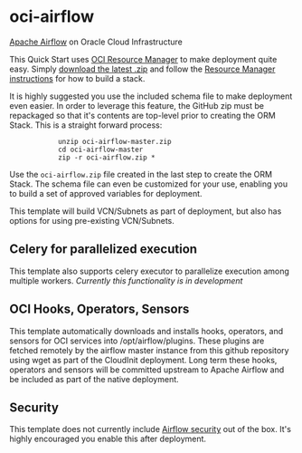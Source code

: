 # oci-airflow
[Apache Airflow](https://airflow.apache.org/) on Oracle Cloud Infrastructure

This Quick Start uses [OCI Resource Manager](https://docs.cloud.oracle.com/iaas/Content/ResourceManager/Concepts/resourcemanager.htm) to make deployment quite easy.  Simply [download the latest .zip](https://github.com/oracle-quickstart/oci-airflow/archive/master.zip) and follow the [Resource Manager instructions](https://docs.cloud.oracle.com/en-us/iaas/Content/ResourceManager/Tasks/managingstacksandjobs.htm) for how to build a stack.

It is highly suggested you use the included schema file to make deployment even easier.   In order to leverage this feature, the GitHub zip must be repackaged so that it's contents are top-level prior to creating the ORM Stack.  This is a straight forward process:

                unzip oci-airflow-master.zip
                cd oci-airflow-master
                zip -r oci-airflow.zip *

Use the `oci-airflow.zip` file created in the last step to create the ORM Stack.  The schema file can even be customized for your use, enabling you to build a set of approved variables for deployment.

This template will build VCN/Subnets as part of deployment, but also has options for using pre-existing VCN/Subnets.   

## Celery for parallelized execution

This template also supports celery executor to parallelize execution among multiple workers.   *Currently this functionality is in development*

## OCI Hooks, Operators, Sensors

This template automatically downloads and installs hooks, operators, and sensors for OCI services into /opt/airflow/plugins.   These plugins are fetched remotely by the airflow master instance from this github repository using wget as part of the CloudInit deployment.   Long term these hooks, operators and sensors will be committed upstream to Apache Airflow and be included as part of the native deployment.

## Security
This template does not currently include [Airflow security](https://airflow.apache.org/docs/stable/security.html) out of the box.   It's highly encouraged you enable this after deployment.
